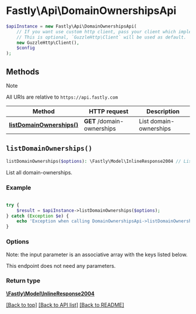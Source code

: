# Fastly\Api\DomainOwnershipsApi


```php
$apiInstance = new Fastly\Api\DomainOwnershipsApi(
    // If you want use custom http client, pass your client which implements `GuzzleHttp\ClientInterface`.
    // This is optional, `GuzzleHttp\Client` will be used as default.
    new GuzzleHttp\Client(),
    $config
);
```

## Methods

> [!NOTE]
> All URIs are relative to `https://api.fastly.com`

Method | HTTP request | Description
------ | ------------ | -----------
[**listDomainOwnerships()**](DomainOwnershipsApi.md#listDomainOwnerships) | **GET** /domain-ownerships | List domain-ownerships


## `listDomainOwnerships()`

```php
listDomainOwnerships($options): \Fastly\Model\InlineResponse2004 // List domain-ownerships
```

List all domain-ownerships.

### Example
```php
    
try {
    $result = $apiInstance->listDomainOwnerships($options);
} catch (Exception $e) {
    echo 'Exception when calling DomainOwnershipsApi->listDomainOwnerships: ', $e->getMessage(), PHP_EOL;
}
```

### Options

Note: the input parameter is an associative array with the keys listed below.

This endpoint does not need any parameters.

### Return type

[**\Fastly\Model\InlineResponse2004**](../Model/InlineResponse2004.md)

[[Back to top]](#) [[Back to API list]](../../README.md#endpoints)
[[Back to README]](../../README.md)
